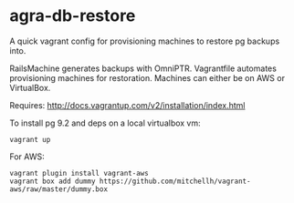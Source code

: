 agra-db-restore
===============

A quick vagrant config for provisioning machines to restore pg backups into. 

RailsMachine generates backups with OmniPTR. Vagrantfile automates provisioning machines for restoration. Machines can either be on AWS or VirtualBox. 

Requires: http://docs.vagrantup.com/v2/installation/index.html

To install pg 9.2 and deps on a local virtualbox vm:

    vagrant up

For AWS:

    vagrant plugin install vagrant-aws
    vagrant box add dummy https://github.com/mitchellh/vagrant-aws/raw/master/dummy.box
